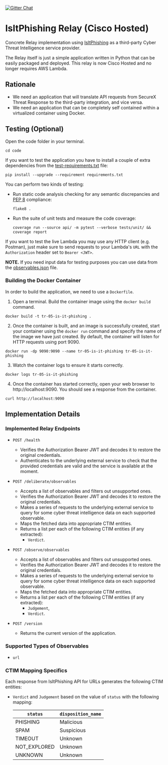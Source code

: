 [![Gitter Chat](https://img.shields.io/badge/gitter-join%20chat-brightgreen.svg)](https://gitter.im/CiscoSecurity/Threat-Response "Gitter Chat")

# IsItPhishing Relay (Cisco Hosted)

Concrete Relay implementation using
[IsItPhishing](https://isitphishing.ai/)
as a third-party Cyber Threat Intelligence service provider.

The Relay itself is just a simple application written in Python that can be
easily packaged and deployed. This relay is now Cisco Hosted and no longer requires AWS Lambda.

## Rationale

- We need an application that will translate API requests from SecureX Threat Response to the third-party integration, and vice versa. 
- We need an application that can be completely self contained within a virtualized container using Docker.  

## Testing (Optional)

Open the code folder in your terminal.
```
cd code
```

If you want to test the application you have to install a couple of extra
dependencies from the [test-requirements.txt](test-requirements.txt) file:
```
pip install --upgrade --requirement requirements.txt
```

You can perform two kinds of testing:

- Run static code analysis checking for any semantic discrepancies and
[PEP 8](https://www.python.org/dev/peps/pep-0008/) compliance:

  `flake8 .`

- Run the suite of unit tests and measure the code coverage:

  `coverage run --source api/ -m pytest --verbose tests/unit/ && coverage report`

If you want to test the live Lambda you may use any HTTP client (e.g. Postman),
just make sure to send requests to your Lambda's `URL` with the `Authorization`
header set to `Bearer <JWT>`.

**NOTE.** If you need input data for testing purposes you can use data from the
[observables.json](observables.json) file.

### Building the Docker Container
In order to build the application, we need to use a `Dockerfile`.  

 1. Open a terminal.  Build the container image using the `docker build` command.

```
docker build -t tr-05-is-it-phishing .
```

 2. Once the container is built, and an image is successfully created, start your container using the `docker run` command and specify the name of the image we have just created.  By default, the container will listen for HTTP requests using port 9090.

```
docker run -dp 9090:9090 --name tr-05-is-it-phishing tr-05-is-it-phishing
```

 3. Watch the container logs to ensure it starts correctly.

```
docker logs tr-05-is-it-phishing
```

 4. Once the container has started correctly, open your web browser to http://localhost:9090.  You should see a response from the container.

```
curl http://localhost:9090
```

## Implementation Details

### Implemented Relay Endpoints

- `POST /health`
  - Verifies the Authorization Bearer JWT and decodes it to restore the
  original credentials.
  - Authenticates to the underlying external service to check that the provided
  credentials are valid and the service is available at the moment.

- `POST /deliberate/observables`
  - Accepts a list of observables and filters out unsupported ones.
  - Verifies the Authorization Bearer JWT and decodes it to restore the
  original credentials.
  - Makes a series of requests to the underlying external service to query for
  some cyber threat intelligence data on each supported observable.
  - Maps the fetched data into appropriate CTIM entities.
  - Returns a list per each of the following CTIM entities (if any extracted):
    - `Verdict`.

- `POST /observe/observables`
  - Accepts a list of observables and filters out unsupported ones.
  - Verifies the Authorization Bearer JWT and decodes it to restore the
  original credentials.
  - Makes a series of requests to the underlying external service to query for
  some cyber threat intelligence data on each supported observable.
  - Maps the fetched data into appropriate CTIM entities.
  - Returns a list per each of the following CTIM entities (if any extracted):
    - `Judgement`,
    - `Verdict`.

- `POST /version`
  - Returns the current version of the application.

### Supported Types of Observables

- `url`

### CTIM Mapping Specifics

Each response from IsItPhishing API for URLs generates the following CTIM entities:
- `Verdict` and `Judgement` based on the value of `status` with the following mapping:

    | `status` | `disposition_name`|
    | -------- | ----------- |
    | PHISHING | Malicious |
    | SPAM | Suspicious |
    | TIMEOUT | Unknown |
    | NOT_EXPLORED | Unknown |
    | UNKNOWN | Unknown |
